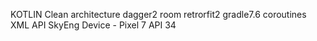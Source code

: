 KOTLIN
Clean architecture
dagger2
room
retrorfit2
gradle7.6
coroutines
XML
API SkyEng
Device - Pixel 7 API 34
